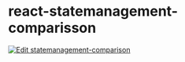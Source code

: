 # react-statemanagement-comparisson

[![Edit statemanagement-comparison](https://codesandbox.io/static/img/play-codesandbox.svg)](https://codesandbox.io/s/lpp391lymm)
